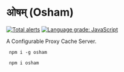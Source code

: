 # ओषम् (Osham)

[![Total alerts](https://img.shields.io/lgtm/alerts/g/ajaysinghj8/osham.svg?logo=lgtm&logoWidth=18)](https://lgtm.com/projects/g/ajaysinghj8/osham/alerts/)
[![Language grade: JavaScript](https://img.shields.io/lgtm/grade/javascript/g/ajaysinghj8/osham.svg?logo=lgtm&logoWidth=18)](https://lgtm.com/projects/g/ajaysinghj8/osham/context:javascript)

A Configurable Proxy Cache Server.

```
 npm i -g osham
```

```
 npm i osham
```

